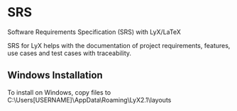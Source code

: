 # SRS
Software Requirements Specification (SRS) with LyX/LaTeX

SRS for LyX helps with the documentation of project requirements, features, use cases and test cases with traceability. 

## Windows Installation
To install on Windows, copy files to C:\Users\[USERNAME]\AppData\Roaming\LyX2.1\layouts
